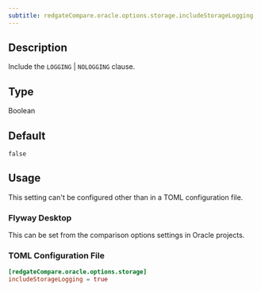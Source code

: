 ```yaml
---
subtitle: redgateCompare.oracle.options.storage.includeStorageLogging
---
```


## Description

Include the `LOGGING` | `NOLOGGING` clause.

## Type

Boolean

## Default

`false`

## Usage

This setting can't be configured other than in a TOML configuration file.

### Flyway Desktop

This can be set from the comparison options settings in Oracle projects.

### TOML Configuration File

```toml
[redgateCompare.oracle.options.storage]
includeStorageLogging = true
```
